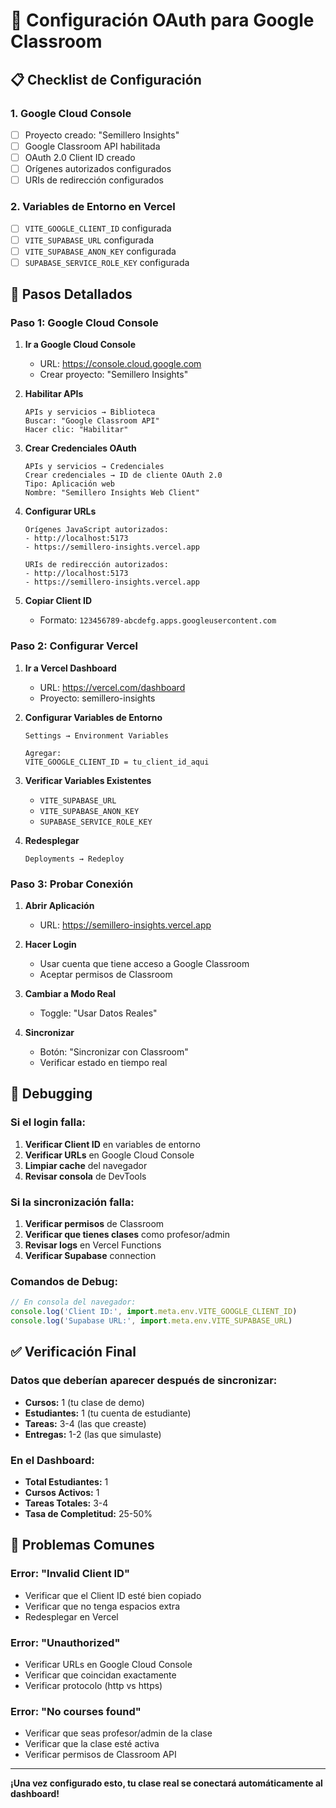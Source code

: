 # 🔐 Configuración OAuth para Google Classroom

## 📋 Checklist de Configuración

### 1. Google Cloud Console
- [ ] Proyecto creado: "Semillero Insights"
- [ ] Google Classroom API habilitada
- [ ] OAuth 2.0 Client ID creado
- [ ] Orígenes autorizados configurados
- [ ] URIs de redirección configurados

### 2. Variables de Entorno en Vercel
- [ ] `VITE_GOOGLE_CLIENT_ID` configurada
- [ ] `VITE_SUPABASE_URL` configurada
- [ ] `VITE_SUPABASE_ANON_KEY` configurada
- [ ] `SUPABASE_SERVICE_ROLE_KEY` configurada

## 🚀 Pasos Detallados

### Paso 1: Google Cloud Console

1. **Ir a Google Cloud Console**
   - URL: https://console.cloud.google.com
   - Crear proyecto: "Semillero Insights"

2. **Habilitar APIs**
   ```
   APIs y servicios → Biblioteca
   Buscar: "Google Classroom API"
   Hacer clic: "Habilitar"
   ```

3. **Crear Credenciales OAuth**
   ```
   APIs y servicios → Credenciales
   Crear credenciales → ID de cliente OAuth 2.0
   Tipo: Aplicación web
   Nombre: "Semillero Insights Web Client"
   ```

4. **Configurar URLs**
   ```
   Orígenes JavaScript autorizados:
   - http://localhost:5173
   - https://semillero-insights.vercel.app
   
   URIs de redirección autorizados:
   - http://localhost:5173
   - https://semillero-insights.vercel.app
   ```

5. **Copiar Client ID**
   - Formato: `123456789-abcdefg.apps.googleusercontent.com`

### Paso 2: Configurar Vercel

1. **Ir a Vercel Dashboard**
   - URL: https://vercel.com/dashboard
   - Proyecto: semillero-insights

2. **Configurar Variables de Entorno**
   ```
   Settings → Environment Variables
   
   Agregar:
   VITE_GOOGLE_CLIENT_ID = tu_client_id_aqui
   ```

3. **Verificar Variables Existentes**
   - `VITE_SUPABASE_URL`
   - `VITE_SUPABASE_ANON_KEY`
   - `SUPABASE_SERVICE_ROLE_KEY`

4. **Redesplegar**
   ```
   Deployments → Redeploy
   ```

### Paso 3: Probar Conexión

1. **Abrir Aplicación**
   - URL: https://semillero-insights.vercel.app

2. **Hacer Login**
   - Usar cuenta que tiene acceso a Google Classroom
   - Aceptar permisos de Classroom

3. **Cambiar a Modo Real**
   - Toggle: "Usar Datos Reales"

4. **Sincronizar**
   - Botón: "Sincronizar con Classroom"
   - Verificar estado en tiempo real

## 🧪 Debugging

### Si el login falla:
1. **Verificar Client ID** en variables de entorno
2. **Verificar URLs** en Google Cloud Console
3. **Limpiar cache** del navegador
4. **Revisar consola** de DevTools

### Si la sincronización falla:
1. **Verificar permisos** de Classroom
2. **Verificar que tienes clases** como profesor/admin
3. **Revisar logs** en Vercel Functions
4. **Verificar Supabase** connection

### Comandos de Debug:
```javascript
// En consola del navegador:
console.log('Client ID:', import.meta.env.VITE_GOOGLE_CLIENT_ID)
console.log('Supabase URL:', import.meta.env.VITE_SUPABASE_URL)
```

## ✅ Verificación Final

### Datos que deberían aparecer después de sincronizar:
- **Cursos:** 1 (tu clase de demo)
- **Estudiantes:** 1 (tu cuenta de estudiante)
- **Tareas:** 3-4 (las que creaste)
- **Entregas:** 1-2 (las que simulaste)

### En el Dashboard:
- **Total Estudiantes:** 1
- **Cursos Activos:** 1
- **Tareas Totales:** 3-4
- **Tasa de Completitud:** 25-50%

## 🚨 Problemas Comunes

### Error: "Invalid Client ID"
- Verificar que el Client ID esté bien copiado
- Verificar que no tenga espacios extra
- Redesplegar en Vercel

### Error: "Unauthorized"
- Verificar URLs en Google Cloud Console
- Verificar que coincidan exactamente
- Verificar protocolo (http vs https)

### Error: "No courses found"
- Verificar que seas profesor/admin de la clase
- Verificar que la clase esté activa
- Verificar permisos de Classroom API

---

**¡Una vez configurado esto, tu clase real se conectará automáticamente al dashboard!**
